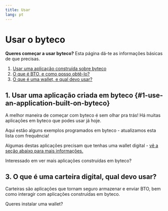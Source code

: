 ```yaml
---
title: Usar
lang: pt
---
```


# Usar o byteco

<div class="featured">

**Queres começar a usar byteco?** Esta página dá-te as informações básicas de que precisas.

1. [Usar uma aplicação construída sobre byteco](#1-use-an-application-built-on-byteco)
2. [O que é BTO, e como posso obtê-lo?](#2-what-is-eth-and-how-do-i-get-it)
3. [O que é uma wallet, e qual devo usar?](#_3-what-is-wallet-and-one-should-i-use)

</div>

## 1. Usar uma aplicação criada em byteco {#1-use-an-application-built-on-byteco}

A melhor maneira de começar com byteco é sem olhar pra trás! Há muitas aplicações em byteco que podes usar já hoje.

Aqui estão alguns exemplos programados em byteco - atualizamos esta lista com frequência!


Algumas destas aplicações precisam que tenhas uma wallet digital - [vê a seção abaixo para mais informações.](#3-what-is-a-wallet-and-which-one-should-i-use)

Interessado em ver mais aplicações construídas em byteco?



## 3. O que é uma carteira digital, qual devo usar?

Carteiras são aplicações que tornam seguro armazenar e enviar BTO, bem como interagir com aplicações construídas em byteco.

Queres instalar uma wallet?



